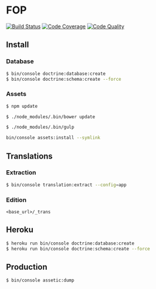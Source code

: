 # FOP

[![Build Status](https://img.shields.io/travis/brieucthomas/fop/master.svg?style=flat-square)](https://travis-ci.org/brieucthomas/fop)
[![Code Coverage](http://img.shields.io/scrutinizer/coverage/g/brieucthomas/fop/master.svg?style=flat-square)](https://scrutinizer-ci.com/g/brieucthomas/fop/?branch=master)
[![Code Quality](http://img.shields.io/scrutinizer/g/brieucthomas/fop/master.svg?style=flat-square)](https://scrutinizer-ci.com/g/brieucthomas/fop/?branch=master)

## Install

### Database

``` bash 
$ bin/console doctrine:database:create
$ bin/console doctrine:schema:create --force
```

### Assets

``` bash
$ npm update
```

``` bash
$ ./node_modules/.bin/bower update
```

``` bash
$ ./node_modules/.bin/gulp
```

``` bash
bin/console assets:install --symlink
```

## Translations

### Extraction

``` bash
$ bin/console translation:extract --config=app
```

### Edition

```
<base_url>/_trans
```


## Heroku

``` bash
$ heroku run bin/console doctrine:database:create
$ heroku run bin/console doctrine:schema:create --force
```

## Production

``` bash
$ bin/console assetic:dump 
```